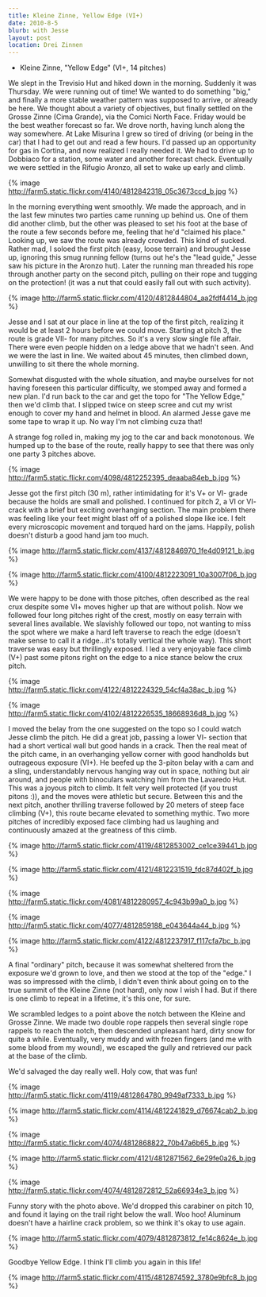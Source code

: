 ```yaml
---
title: Kleine Zinne, Yellow Edge (VI+)
date: 2010-8-5
blurb: with Jesse
layout: post
location: Drei Zinnen
---
```


* Kleine Zinne, "Yellow Edge" (VI+, 14 pitches)

We slept in the Trevisio Hut and hiked down in the morning. Suddenly it
was Thursday. We were running out of time! We wanted to do something "big,"
and finally a more stable weather pattern was supposed to arrive, or already
be here. We thought about a variety of objectives, but finally settled
on the Grosse Zinne (Cima Grande), via the Comici North Face. Friday would
be the best weather forecast so far. We drove north, having lunch along
the way somewhere. At Lake Misurina I grew so tired of driving (or being
in the car) that I had to get out and read a few hours. I'd passed up an
opportunity for gas in Cortina, and now realized I really needed it. We
had to drive up to Dobbiaco for a station, some water and another forecast
check. Eventually we were settled in the Rifugio Aronzo, all set to wake
up early and climb.
  
  
{% image http://farm5.static.flickr.com/4140/4812842318_05c3673ccd_b.jpg %}
  
  
In the morning everything went smoothly. We made the approach, and in
the last few minutes two parties came running up behind us. One of them
did another climb, but the other was pleased to set his foot at the base
of the route a few seconds before me, feeling that he'd "claimed his place."
Looking up, we saw the route was already crowded. This kind of sucked.
Rather mad, I soloed the first pitch (easy, loose terrain) and brought
Jesse up, ignoring this smug running fellow (turns out he's the "lead guide,"
Jesse saw his picture in the Aronzo hut). Later the running man threaded
his rope through another party on the second pitch, pulling on their rope
and tugging on the protection! (it was a nut that could easily fall out
with such activity).
  
  
{% image http://farm5.static.flickr.com/4120/4812844804_aa2fdf4414_b.jpg %}
  
  
Jesse and I sat at our place in line at the top of the first pitch, realizing
it would be at least 2 hours before we could move. Starting at pitch 3,
the route is grade VII- for many pitches. So it's a very slow single file
affair. There were even people hidden on a ledge above that we hadn't seen.
And we were the last in line. We waited about 45 minutes, then climbed
down, unwilling to sit there the whole morning.
  
  
Somewhat disgusted with the whole situation, and maybe ourselves for not
having foreseen this particular difficulty, we stomped away and formed
a new plan. I'd run back to the car and get the topo for "The Yellow Edge,"
then we'd climb that. I slipped twice on steep scree and cut my wrist enough
to cover my hand and helmet in blood. An alarmed Jesse gave me some tape
to wrap it up. No way I'm not climbing cuza that!
  
  
A strange fog rolled in, making my jog to the car and back monotonous.
We humped up to the base of the route, really happy to see that there was
only one party 3 pitches above.
  
  
{% image http://farm5.static.flickr.com/4098/4812252395_deaaba84eb_b.jpg %}
  
  
Jesse got the first pitch (30 m), rather intimidating for it's V+ or VI-
grade because the holds are small and polished. I continued for pitch 2,
a VI or VI- crack with a brief but exciting overhanging section. The main
problem there was feeling like your feet might blast off of a polished
slope like ice. I felt every microscopic movement and torqued hard on the
jams. Happily, polish doesn't disturb a good hand jam too much.
  
  
{% image http://farm5.static.flickr.com/4137/4812846970_1fe4d09121_b.jpg %}
  
{% image http://farm5.static.flickr.com/4100/4812223091_10a3007f06_b.jpg %}
  
  
We were happy to be done with those pitches, often described as the real
crux despite some VI+ moves higher up that are without polish. Now we followed
four long pitches right of the crest, mostly on easy terrain with several
lines available. We slavishly followed our topo, not wanting to miss the
spot where we make a hard left traverse to reach the edge (doesn't make
sense to call it a ridge...it's totally vertical the whole way). This short
traverse was easy but thrillingly exposed. I led a very enjoyable face
climb (V+) past some pitons right on the edge to a nice stance below the
crux pitch.
  
  
{% image http://farm5.static.flickr.com/4122/4812224329_54cf4a38ac_b.jpg %}
  
{% image http://farm5.static.flickr.com/4102/4812226535_18668936d8_b.jpg %}
  
  
I moved the belay from the one suggested on the topo so I could watch
Jesse climb the pitch. He did a great job, passing a lower VI- section
that had a short vertical wall but good hands in a crack. Then the real
meat of the pitch came, in an overhanging yellow corner with good handholds
but outrageous exposure (VI+). He beefed up the 3-piton belay with a cam
and a sling, understandably nervous hanging way out in space, nothing but
air around, and people with binoculars watching him from the Lavaredo Hut.
This was a joyous pitch to climb. It felt very well protected (if you trust
pitons :)), and the moves were athletic but secure. Between this and the
next pitch, another thrilling traverse followed by 20 meters of steep face
climbing (V+), this route became elevated to something mythic. Two more
pitches of incredibly exposed face climbing had us laughing and continuously
amazed at the greatness of this climb.
  
  
{% image http://farm5.static.flickr.com/4119/4812853002_ce1ce39441_b.jpg %}
  
{% image http://farm5.static.flickr.com/4121/4812231519_fdc87d402f_b.jpg %}
  
{% image http://farm5.static.flickr.com/4081/4812280957_4c943b99a0_b.jpg %}
  
{% image http://farm5.static.flickr.com/4077/4812859188_e043644a44_b.jpg %}
  
{% image http://farm5.static.flickr.com/4122/4812237917_f117cfa7bc_b.jpg %}
  
  
A final "ordinary" pitch, because it was somewhat sheltered from the exposure
we'd grown to love, and then we stood at the top of the "edge." I was so
impressed with the climb, I didn't even think about going on to the true
summit of the Kleine Zinne (not hard), only now I wish I had. But if there
is one climb to repeat in a lifetime, it's this one, for sure.
  
  
We scrambled ledges to a point above the notch between the Kleine and
Grosse Zinne. We made two double rope rappels then several single rope
rappels to reach the notch, then descended unpleasant hard, dirty snow
for quite a while. Eventually, very muddy and with frozen fingers (and
me with some blood from my wound), we escaped the gully and retrieved our
pack at the base of the climb.
  
  
We'd salvaged the day really well. Holy cow, that was fun!
  
  
{% image http://farm5.static.flickr.com/4119/4812864780_9949af7333_b.jpg %}
  
{% image http://farm5.static.flickr.com/4114/4812241829_d76674cab2_b.jpg %}
  
{% image http://farm5.static.flickr.com/4074/4812868822_70b47a6b65_b.jpg %}
  
{% image http://farm5.static.flickr.com/4121/4812871562_6e29fe0a26_b.jpg %}
  
{% image http://farm5.static.flickr.com/4074/4812872812_52a66934e3_b.jpg %}
  
  
Funny story with the photo above. We'd dropped this carabiner on pitch
10, and found it laying on the trail right below the wall. Woo hoo! Aluminum
doesn't have a hairline crack problem, so we think it's okay to use again.
  
  
{% image http://farm5.static.flickr.com/4079/4812873812_fe14c8624e_b.jpg %}
  
  
Goodbye Yellow Edge. I think I'll climb you again in this life!
  
  
{% image http://farm5.static.flickr.com/4115/4812874592_3780e9bfc8_b.jpg %}
